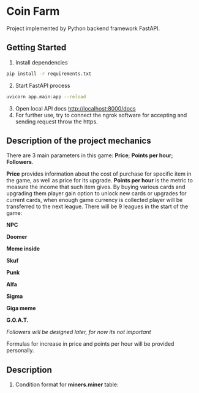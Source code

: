 # Coin Farm
Project implemented by Python backend framework FastAPI.

## Getting Started
1. Install dependencies
```zsh
pip install -r requirements.txt
```
2. Start FastAPI process
```zsh
uvicorn app.main:app --reload
```
3. Open local API docs [http://localhost:8000/docs](http://localhost:8000/docs)
4. For further use, try to connect the ngrok software for accepting and sending request throw the https.

## Description of the project mechanics 
There are 3 main parameters in this game:
	**Price**;
 	**Points per hour**;
 	**Followers**.

 
**Price** provides information about the cost of purchase for specific item in the game, as well as price for its upgrade. **Points per hour** is the metric to measure the income that such item gives. By buying various cards and upgrading them player gain option to unlock new cards or upgrades for current cards, when enough game currency is collected player will be transferred to the next league. There will be 9 leagues in the start of the game: 

**NPC**

**Doomer**

**Meme inside**

**Skuf**

**Punk**

**Alfa**

**Sigma**

**Giga meme**

**G.O.A.T.**


*Followers will be designed later, for now its not important*

Formulas for increase in price and points per hour will be provided personally.




## Description
1. Condition format for __miners.miner__ table:

``````


